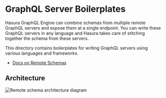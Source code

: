 # GraphQL Server Boilerplates

Hasura GraphQL Engine can combine schemas from multiple remote GraphQL servers
and expose them at a single endpoint. You can write these GraphQL servers in any
language and Hasura takes care of stitching together the schema from these
servers. 

This directory contains boilerplates for writing GraphQL servers using various
languages and frameworks.

- [Docs on Remote Schemas]()

## Architecture
![Remote schema architecture diagram](https://storage.googleapis.com/hasura-graphql-engine/console/assets/schema-stitching-diagram.png)
